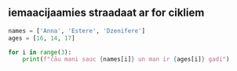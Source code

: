 ## iemaacijaamies straadaat ar for cikliem

```py
names = ['Anna', 'Estere', 'Dzenifere']
ages = [16, 14, 17]

for i in range(3):
    print(f"čāu mani sauc {names[i]} un man ir {ages[i]} gadi")
```
